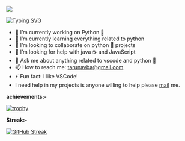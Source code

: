 ![](https://komarev.com/ghpvc/?username=TarunavBA&style=flat-square)

[![Typing SVG](https://readme-typing-svg.herokuapp.com?font=Fira+Code&center=true&vCenter=true&lines=Hey+there!+%F0%9F%91%8B;I+am+Tarunav.BA+%F0%9F%91%A6;I+am+a+student%2C+%F0%9F%93%96;I+am+a+python+learner%2C+%F0%9F%90%8D;I+am+a+good+contributor+%F0%9F%98%86)](https://git.io/typing-svg)

- 🔭 I’m currently working on Python 🐍
- 🌱 I’m currently learning everything related to python
- 👯 I’m looking to collaborate on python 🐍 projects
- 🤔 I’m looking for help with java ☕ and JavaScript
- 💬 Ask me about anything related to vscode and python 🐍
- 📫 How to reach me: tarunavba@gmail.com
- ⚡ Fun fact: I like VSCode! 
- I need help in my projects is anyone willing to help please [mail](mailto:tarunavba@gmail.com) me.

**achievements:-**

[![trophy](https://github-profile-trophy.vercel.app/?username=TarunavBA&theme=onedark)](https://github.com/TarunavBA)

**Streak:-**

[![GitHub Streak](http://github-readme-streak-stats.herokuapp.com?user=TarunavBA&theme=dark)](https://git.io/streak-stats)
